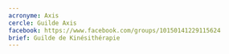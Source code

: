 ```yaml
---
acronyme: Axis
cercle: Guilde Axis
facebook: https://www.facebook.com/groups/10150141229115624
brief: Guilde de Kinésithérapie
---
```

